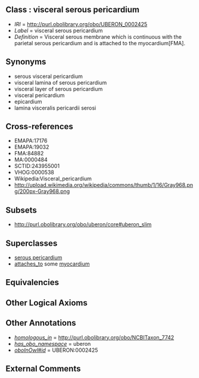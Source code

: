 
## Class : visceral serous pericardium

 * *IRI* = http://purl.obolibrary.org/obo/UBERON_0002425
 * *Label* = visceral serous pericardium
 * *Definition* = Visceral serous membrane which is continuous with the parietal serous pericardium and is attached to the myocardium[FMA].

## Synonyms

 * serous visceral pericardium
 * visceral lamina of serous pericardium
 * visceral layer of serous pericardium
 * visceral pericardium
 * epicardium
 * lamina visceralis pericardii serosi

## Cross-references

 * EMAPA:17176
 * EMAPA:19032
 * FMA:84882
 * MA:0000484
 * SCTID:243955001
 * VHOG:0000538
 * Wikipedia:Visceral_pericardium
 * http://upload.wikimedia.org/wikipedia/commons/thumb/1/16/Gray968.png/200px-Gray968.png

## Subsets

 * http://purl.obolibrary.org/obo/uberon/core#uberon_slim

## Superclasses

 * [serous pericardium](../../UBERON/57/UBERON_0002357.md)
 * [attaches_to](../../RO/71/RO_0002371.md) some [myocardium](../../UBERON/49/UBERON_0002349.md)

## Equivalencies


## Other Logical Axioms


## Other Annotations

 * *[homologous_in](../../core#homologous/in/core#homologous_in.md)* = http://purl.obolibrary.org/obo/NCBITaxon_7742
 * *[has_obo_namespace](../../ce/oboInOwl#hasOBONamespace.md)* = uberon
 * *[oboInOwl#id](../../id/oboInOwl#id.md)* = UBERON:0002425

## External Comments

